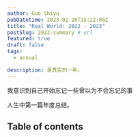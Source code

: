 ```yaml
---
author: Guo Shiyu
pubDatetime: 2023-02-26T15:22:00Z
title: "Real World: 2022 - 2023"
postSlug: 2022-summary # url
featured: true
draft: false
tags:
  - annual

description: 是真实的一年。
---
```


我意识到自己开始忘记一些曾以为不会忘记的事

人生中第一篇年度总结。

## Table of contents

<!-- https://docs.astro.build/en/guides/images/ -->
<!-- <img src="/assets/Ghost.png" alt="A starry night sky."> -->
<!-- ![Some Png](/assets/Ghost.png) -->
